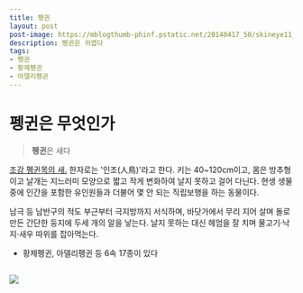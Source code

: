 ```yaml
---
title: 펭귄
layout: post
post-image: https://mblogthumb-phinf.pstatic.net/20140417_50/skineye11_1397707857159Xd00q_JPEG/naver_com_20140417_130214.jpg?type=w2
description: 펭귄은 귀엽다
tags:
- 펭귄
- 황제펭귄
- 아델리펭귄
---
```


# 펭귄은 무엇인가
>**펭귄**은 새다

<u>조강 펭귄목의 새.</u> 한자로는 '인조(人鳥)'라고 한다. 키는 40~120cm이고, 몸은 방추형이고 날개는 지느러미 모양으로 짧고 작게 변화하여 날지 못하고 걸어 다닌다. 현생 생물 중에 인간을 포함한 유인원들과 더불어 몇 안 되는 직립보행을 하는 동물이다.

남극 등 남반구의 적도 부근부터 극지방까지 서식하며, 바닷가에서 무리 지어 살며 돌로 만든 간단한 둥지에 두세 개의 알을 낳는다. 날지 못하는 대신 헤엄을 잘 치며 물고기·낙지·새우 따위를 잡아먹는다. 

- 황제펭귄, 아델리펭귄 등 6속 17종이 있다

 ![](https://ww.namu.la/s/91372f442eecd338ac9133706e272f0617405e0e647c72400b2854f7ee8c0688f5611d44aca4955aec4bd2c7e1d2c5a2a3da5167f5cf32a7bc21ccc8863149cd74638c29208320666ade8592c22deceb9b52a1f98e319b0537ba593bfa1669f7)
---


